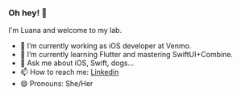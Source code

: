 ### Oh hey! 👋

I'm Luana and welcome to my lab.

- 🔭 I’m currently working as iOS developer at Venmo.
- 🌱 I’m currently learning Flutter and mastering SwiftUI+Combine.
- 💬 Ask me about iOS, Swift, dogs...
- 📫 How to reach me: [Linkedin](https://www.linkedin.com/in/luanachen/)
- 😄 Pronouns: She/Her
